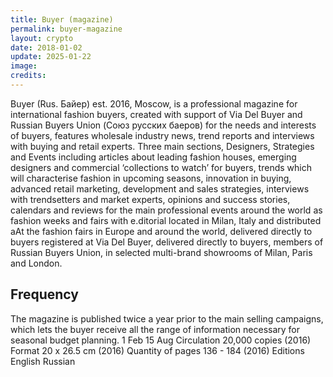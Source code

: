 ```yaml
---
title: Buyer (magazine)
permalink: buyer-magazine
layout: crypto
date: 2018-01-02
update: 2025-01-22
image:
credits:
---
```


Buyer (Rus. Байер) est. 2016, Moscow, is a professional magazine for international fashion buyers, created with support of Via Del Buyer and Russian Buyers Union (Союз русских баеров) for the needs and interests of buyers, features wholesale industry news, trend reports and interviews with buying and retail experts. Three main sections, Designers, Strategies and Events including articles about leading fashion houses, emerging designers and commercial ‘collections to watch’ for buyers, trends which will characterise fashion in upcoming seasons, innovation in buying, advanced retail marketing, development and sales strategies, interviews with trendsetters and market experts, opinions and success stories, calendars and reviews for the main professional events around the world as fashion weeks and fairs with e.ditorial located in Milan, Italy and distributed aAt the fashion fairs in Europe and around the world, delivered directly to buyers registered at Via Del Buyer, delivered directly to buyers, members of Russian Buyers Union, in selected multi-brand showrooms of Milan, Paris and London.

## Frequency

The magazine is published twice a year prior to the main selling campaigns, which lets the buyer receive all the range of information necessary for seasonal budget planning.
1 Feb
15 Aug
Circulation
20,000 copies (2016)
Format
20 x 26.5 cm (2016)
Quantity of pages
136 - 184 (2016)
Editions
English
Russian
